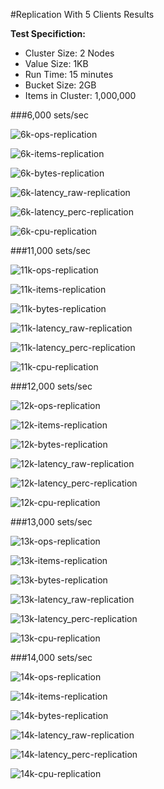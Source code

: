 #Replication With 5 Clients Results

**Test Specifiction:**

* Cluster Size: 2 Nodes
* Value Size: 1KB
* Run Time: 15 minutes
* Bucket Size: 2GB
* Items in Cluster: 1,000,000

###6,000 sets/sec

![6k-ops-replication](images/replication_5_clients/6k_ops.png)

![6k-items-replication](images/replication_5_clients/6k_items.png)

![6k-bytes-replication](images/replication_5_clients/6k_bytes.png)

![6k-latency_raw-replication](images/replication_5_clients/6k_latency_raw.png)

![6k-latency_perc-replication](images/replication_5_clients/6k_latency_perc.png)

![6k-cpu-replication](images/replication_5_clients/6k_cpu.png)

###11,000 sets/sec

![11k-ops-replication](images/replication_5_clients/11k_ops.png)

![11k-items-replication](images/replication_5_clients/11k_items.png)

![11k-bytes-replication](images/replication_5_clients/11k_bytes.png)

![11k-latency_raw-replication](images/replication_5_clients/11k_latency_raw.png)

![11k-latency_perc-replication](images/replication_5_clients/11k_latency_perc.png)

![11k-cpu-replication](images/replication_5_clients/11k_cpu.png)

###12,000 sets/sec

![12k-ops-replication](images/replication_5_clients/12k_ops.png)

![12k-items-replication](images/replication_5_clients/12k_items.png)

![12k-bytes-replication](images/replication_5_clients/12k_bytes.png)

![12k-latency_raw-replication](images/replication_5_clients/12k_latency_raw.png)

![12k-latency_perc-replication](images/replication_5_clients/12k_latency_perc.png)

![12k-cpu-replication](images/replication_5_clients/12k_cpu.png)

###13,000 sets/sec

![13k-ops-replication](images/replication_5_clients/13k_ops.png)

![13k-items-replication](images/replication_5_clients/13k_items.png)

![13k-bytes-replication](images/replication_5_clients/13k_bytes.png)

![13k-latency_raw-replication](images/replication_5_clients/13k_latency_raw.png)

![13k-latency_perc-replication](images/replication_5_clients/13k_latency_perc.png)

![13k-cpu-replication](images/replication_5_clients/13k_cpu.png)

###14,000 sets/sec

![14k-ops-replication](images/replication_5_clients/14k_ops.png)

![14k-items-replication](images/replication_5_clients/14k_items.png)

![14k-bytes-replication](images/replication_5_clients/14k_bytes.png)

![14k-latency_raw-replication](images/replication_5_clients/14k_latency_raw.png)

![14k-latency_perc-replication](images/replication_5_clients/14k_latency_perc.png)

![14k-cpu-replication](images/replication_5_clients/14k_cpu.png)
